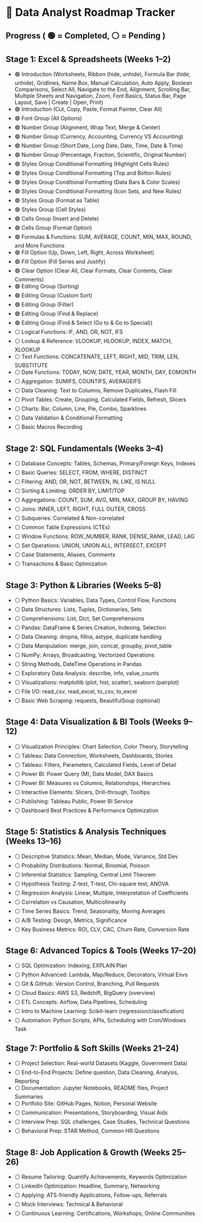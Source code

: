 # 📍 Data Analyst Roadmap Tracker

## Progress ( 🟢 = Completed, ⚪️ = Pending )

## Stage 1: Excel & Spreadsheets (Weeks 1–2)
- 🟢 Introduction (Worksheets, Ribbon (hide, unhide), Formula Bar (hide, unhide), Gridlines, Name Box, Manual Calculation, Auto Apply, Boolean Comparisons, Select All, Navigate to the End, Alignment, Scrolling Bar, Multiple Sheets and Navigation, Zoom, Font Basics, Status Bar, Page Layout, Save | Create | Open, Print)
- 🟢 Introduction (Cut, Copy, Paste, Format Painter, Clear All)
- 🟢 Font Group (All Options)
- 🟢 Number Group (Alignment, Wrap Text, Merge & Center)
- 🟢 Number Group (Currency, Accounting, Currency VS Accounting)
- 🟢 Number Group (Short Date, Long Date, Date, Time, Date & Time)
- 🟢 Number Group (Percentage, Fraction, Scientific, Original Number)
- 🟢 Styles Group Conditional Formatting (Highlight Cells Rules)
- 🟢 Styles Group Conditional Formatting (Top and Botton Rules)
- 🟢 Styles Group Conditional Formatting (Data Bars & Color Scales)
- 🟢 Styles Group Conditional Formatting (Icon Sets, and New Rules)
- 🟢 Styles Group (Format as Table)
- 🟢 Styles Group (Cell Styles)
- 🟢 Cells Group (Insert and Delete)
- 🟢 Cells Group (Format Option)
- 🟢 Formulas & Functions: SUM, AVERAGE, COUNT, MIN, MAX, ROUND, and More Functions 
- 🟢 Fill Option (Up, Down, Left, Right, Across Worksheet) 
- 🟢 Fill Option (Fill Series and Justify) 
- 🟢 Clear Option (Clear All, Clear Formats, Clear Contents, Clear Comments) 
- 🟢 Editing Group (Sorting) 
- 🟢 Editing Group (Custom Sort) 
- 🟢 Editing Group (Filter) 
- 🟢 Editing Group (Find & Replace) 
- 🟢 Editing Group (Find & Select (Go to & Go to Special)) 
- ⚪️ Logical Functions: IF, AND, OR, NOT, IFS  
- ⚪️ Lookup & Reference: VLOOKUP, HLOOKUP, INDEX, MATCH, XLOOKUP  
- ⚪️ Text Functions: CONCATENATE, LEFT, RIGHT, MID, TRIM, LEN, SUBSTITUTE  
- ⚪️ Date Functions: TODAY, NOW, DATE, YEAR, MONTH, DAY, EOMONTH  
- ⚪️ Aggregation: SUMIFS, COUNTIFS, AVERAGEIFS  
- ⚪️ Data Cleaning: Text to Columns, Remove Duplicates, Flash Fill  
- ⚪️ Pivot Tables: Create, Grouping, Calculated Fields, Refresh, Slicers  
- ⚪️ Charts: Bar, Column, Line, Pie, Combo, Sparklines  
- ⚪️ Data Validation & Conditional Formatting  
- ⚪️ Basic Macros Recording  

## Stage 2: SQL Fundamentals (Weeks 3–4)
- ⚪️ Database Concepts: Tables, Schemas, Primary/Foreign Keys, Indexes  
- ⚪️ Basic Queries: SELECT, FROM, WHERE, DISTINCT  
- ⚪️ Filtering: AND, OR, NOT, BETWEEN, IN, LIKE, IS NULL  
- ⚪️ Sorting & Limiting: ORDER BY, LIMIT/TOP  
- ⚪️ Aggregations: COUNT, SUM, AVG, MIN, MAX, GROUP BY, HAVING  
- ⚪️ Joins: INNER, LEFT, RIGHT, FULL OUTER, CROSS  
- ⚪️ Subqueries: Correlated & Non-correlated  
- ⚪️ Common Table Expressions (CTEs)  
- ⚪️ Window Functions: ROW_NUMBER, RANK, DENSE_RANK, LEAD, LAG  
- ⚪️ Set Operations: UNION, UNION ALL, INTERSECT, EXCEPT  
- ⚪️ Case Statements, Aliases, Comments  
- ⚪️ Transactions & Basic Optimization  

## Stage 3: Python & Libraries (Weeks 5–8)
- ⚪️ Python Basics: Variables, Data Types, Control Flow, Functions  
- ⚪️ Data Structures: Lists, Tuples, Dictionaries, Sets  
- ⚪️ Comprehensions: List, Dict, Set Comprehensions  
- ⚪️ Pandas: DataFrame & Series Creation, Indexing, Selection  
- ⚪️ Data Cleaning: dropna, fillna, astype, duplicate handling  
- ⚪️ Data Manipulation: merge, join, concat, groupby, pivot_table  
- ⚪️ NumPy: Arrays, Broadcasting, Vectorized Operations  
- ⚪️ String Methods, DateTime Operations in Pandas  
- ⚪️ Exploratory Data Analysis: describe, info, value_counts  
- ⚪️ Visualizations: matplotlib (plot, hist, scatter), seaborn (pairplot)  
- ⚪️ File I/O: read_csv, read_excel, to_csv, to_excel  
- ⚪️ Basic Web Scraping: requests, BeautifulSoup (optional)  

## Stage 4: Data Visualization & BI Tools (Weeks 9–12)
- ⚪️ Visualization Principles: Chart Selection, Color Theory, Storytelling  
- ⚪️ Tableau: Data Connection, Worksheets, Dashboards, Stories  
- ⚪️ Tableau: Filters, Parameters, Calculated Fields, Level of Detail  
- ⚪️ Power BI: Power Query (M), Data Model, DAX Basics  
- ⚪️ Power BI: Measures vs Columns, Relationships, Hierarchies  
- ⚪️ Interactive Elements: Slicers, Drill-through, Tooltips  
- ⚪️ Publishing: Tableau Public, Power BI Service  
- ⚪️ Dashboard Best Practices & Performance Optimization  

## Stage 5: Statistics & Analysis Techniques (Weeks 13–16)
- ⚪️ Descriptive Statistics: Mean, Median, Mode, Variance, Std Dev  
- ⚪️ Probability Distributions: Normal, Binomial, Poisson  
- ⚪️ Inferential Statistics: Sampling, Central Limit Theorem  
- ⚪️ Hypothesis Testing: Z-test, T-test, Chi-square test, ANOVA  
- ⚪️ Regression Analysis: Linear, Multiple, Interpretation of Coefficients  
- ⚪️ Correlation vs Causation, Multicollinearity  
- ⚪️ Time Series Basics: Trend, Seasonality, Moving Averages  
- ⚪️ A/B Testing: Design, Metrics, Significance  
- ⚪️ Key Business Metrics: ROI, CLV, CAC, Churn Rate, Conversion Rate  

## Stage 6: Advanced Topics & Tools (Weeks 17–20)
- ⚪️ SQL Optimization: Indexing, EXPLAIN Plan  
- ⚪️ Python Advanced: Lambda, Map/Reduce, Decorators, Virtual Envs  
- ⚪️ Git & GitHub: Version Control, Branching, Pull Requests  
- ⚪️ Cloud Basics: AWS S3, Redshift, BigQuery (overview)  
- ⚪️ ETL Concepts: Airflow, Data Pipelines, Scheduling  
- ⚪️ Intro to Machine Learning: Scikit-learn (regression/classification)  
- ⚪️ Automation: Python Scripts, APIs, Scheduling with Cron/Windows Task  

## Stage 7: Portfolio & Soft Skills (Weeks 21–24)
- ⚪️ Project Selection: Real-world Datasets (Kaggle, Government Data)  
- ⚪️ End-to-End Projects: Define question, Data Cleaning, Analysis, Reporting  
- ⚪️ Documentation: Jupyter Notebooks, README files, Project Summaries  
- ⚪️ Portfolio Site: GitHub Pages, Notion, Personal Website  
- ⚪️ Communication: Presentations, Storyboarding, Visual Aids  
- ⚪️ Interview Prep: SQL challenges, Case Studies, Technical Questions  
- ⚪️ Behavioral Prep: STAR Method, Common HR Questions  

## Stage 8: Job Application & Growth (Weeks 25–26)
- ⚪️ Resume Tailoring: Quantify Achievements, Keywords Optimization  
- ⚪️ LinkedIn Optimization: Headline, Summary, Networking  
- ⚪️ Applying: ATS-friendly Applications, Follow-ups, Referrals  
- ⚪️ Mock Interviews: Technical & Behavioral  
- ⚪️ Continuous Learning: Certifications, Workshops, Online Communities  
